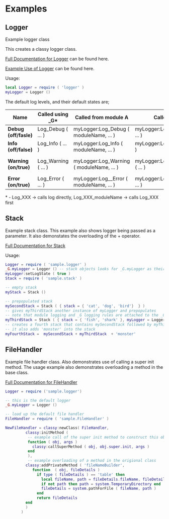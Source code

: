 # Examples

## Logger
Example logger class

This creates a classy logger class. 

[Full Documentation for Logger](http://htmlpreview.github.com/?https://github.com/davporte/classy/blob/master/sample/doc/logger.html) can be found here.

[Example Use of Logger](https://github.com/davporte/classy/blob/master/sample/loggeruseexamples.lua) can be found here.

Usage:

``` Lua
local Logger = require ( 'logger' )
myLogger = Logger ()
```

The default log levels, and their default states are; 

| Name | Called using _G* | Called from module A | Called from Module B | Called Directly |
|------------------|--------------|---------|------------|----------|
|**Debug (off/fasle)** | Log_Debug ( ... ) | myLogger:Log_Debug ( moduleName, ... ) | myLogger:Log_Debug_moduleName ( ... ) | myLogger:log ( 'Debug', ... ) |
|**Info (off/false)**| Log_Info ( ... ) | myLogger:Log_Info ( moduleName, ... ) | myLogger:Log_Info_moduleName ( ... ) | myLogger:log ( 'Debug', ... ) |
|**Warning (on/true)** | Log_Warning ( ... ) | myLogger:Log_Warning ( moduleName, ... ) | myLogger:Log_Warning_moduleName ( ... ) | myLogger:log ( 'Warning', ... ) |
|**Error (on/true)**| Log_Error ( ... ) | myLogger:Log__Error ( moduleName, ... ) | myLogger:Log_Error_moduleName ( ... ) | myLogger:log ( 'Error', ... ) |

\* \- Log_XXX -> calls log directly, Log_XXX_moduleName -> calls Log_XXX first

## Stack
Example stack class. This example also shows logger being passed as a parameter. It also demonstates the overloading of the + operator.

[Full Documentation for Stack](http://htmlpreview.github.com/?https://github.com/davporte/classy/blob/master/sample/doc/stack.html)

Usage:

``` Lua
Logger = require ( 'sample.logger' )
_G.myLogger = Logger () -- stack objects looks for _G.myLogger as their default logger
myLogger:setLogState ( true )
Stack = require ( 'sample.stack' )

-- empty stack
myStack = Stack ()

-- prepopulated stack
mySecondStack = Stack ( { stack = { 'cat', 'dog', 'bird'}  } )
-- gives myThirdStack another instance of myLogger and prepopulates
-- note that module logging and _G logging rules are attached to the _G.myLogger, the first logger created
myThirdStack = Stack ( { stack = { 'fish', 'shark' }, myLogger = Logger () } ) 
-- creates a fourth stack that contains mySecondStack followed by myThirdStack - Also drains mySecondStack, myThirdStack
-- it also adds 'monster' into the stack
myFourthStack =  mySecondStack + myThirdStack  + 'monster'
```
## FileHandler
Example file handler class. Also demonstrates use of calling a super init method. The usage example also demonstrates overloading a method in the base class.

[Full Documentation for FileHandler](http://htmlpreview.github.com/?https://github.com/davporte/classy/blob/master/sample/doc/fileHandler.html)

``` Lua
Logger = require ('sample.logger')

-- this is the default logger
_G.myLogger = Logger ()

-- load up the default file handler
FileHandler = require ( 'sample.FileHandler' )

NewFileHandler = classy:newClass( FileHandler,
         classy:initMethod (
          -- example call of the super init method to construct this object
          function ( obj, args )
            classy:callSuperMethod ( obj, obj.super.init, args )
          end       
          ),       
          -- example overloading of a method in the origional class
         classy:addPrivateMethod ( 'fileNameBuilder',
            function  ( obj, fileDetails )
              if type ( fileDetails ) == 'table' then
                local fileName, path = fileDetails.fileName, fileDetails.path
                if not path then path = system.TemporaryDirectory end
                fileDetails = system.pathForFile ( fileName, path )
              end
              return fileDetails
         end
         )
       )
```
